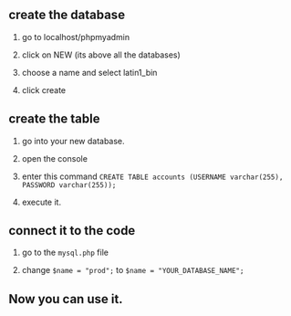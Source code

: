 ## create the database

1. go to localhost/phpmyadmin

2. click on NEW (its above all the databases)

3. choose a name and select latin1_bin

4. click create


## create the table

1. go into your new database.

2. open the console

3. enter this command `CREATE TABLE accounts (USERNAME varchar(255), PASSWORD varchar(255));`

4. execute it.

## connect it to the code

1. go to the `mysql.php` file

2. change `$name = "prod";` to `$name = "YOUR_DATABASE_NAME";`



## Now you can use it.

